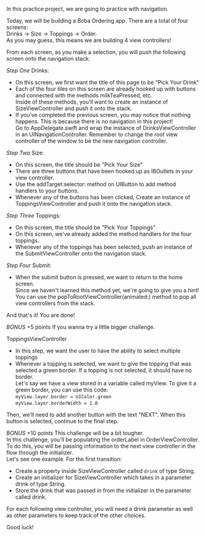 In this practice project, we are going to practice with navigation.

Today, we will be building a Boba Ordering app. There are a total of four screens:  
Drinks -> Size -> Toppings -> Order.  
As you may guess, this means we are building 4 view controllers!  
  
From each screen, as you make a selection, you will push the following screen onto the navigation stack.  

*Step One*  Drinks:  
- On this screen, we first want the title of this page to be "Pick Your Drink"  
- Each of the four tiles on this screen are already hooked up with buttons and connected with the methods milkTeaPressed, etc.  
Inside of these methods, you'll want to create an instance of SizeViewController and push it onto the stack.  
- If you've completed the previous screen, you may notice that nothing happens. This is because there is no navigation in this project!  
Go to AppDelegate.swift and wrap the instance of DrinksViewController in an UINavigationController. Remember to change the root view controller of the window to be the new navigation controller.  

*Step Two*  Size:  
- On this screen, the title should be "Pick Your Size"  
- There are three buttons that have been hooked up as IBOutlets in your view controller.  
- Use the addTarget:selector: method on UIButton to add method handlers to your buttons.  
- Whenever any of the buttons has been clicked, Create an instance of ToppingsViewController and push it onto the navigation stack.  

*Step Three* Toppings:  
- On this screen, the title should be "Pick Your Toppings"  
- On this screen, we've already added the method handlers for the four toppings.  
- Whenever any of the toppings has been selected, push an instance of the SubmitViewController onto the navigation stack.

*Step Four* Submit:  
- When the submit button is pressed, we want to return to the home screen.  
Since we haven't learned this method yet, we're going to give you a hint!  
You can use the popToRootViewController(animated:) method to pop all view controllers from the stack.  

And that's it! You are done!  

*BONUS* +5 points
If you wanna try a little bigger challenge.

ToppingsViewController  
- In this step, we want the user to have the ability to select multiple toppings  
- Whenever a topping is selected, we want to give the topping that was selected a green border. If a topping is not selected, it should have no border.  
Let's say we have a view stored in a variable called myView. To give it a green border, you can use this code:  
`myView.layer.border = UIColor.green`  
`myView.layer.borderWidth = 1.0`  

Then, we'll need to add another button with the text "NEXT". When this button is selected, continue to the final step.

*BONUS* +10 points
This challenge will be a bit tougher.  
In this challenge, you'll be populating the orderLabel in OrderViewController. To do this, you will be passing information to the next view controller in the flow through the initializer.  
Let's see one example. For the first transition:  
- Create a property inside SizeViewController called `drink` of type String.  
- Create an initializer for SizeViewController which takes in a parameter drink of type String.
- Store the drink that was passed in from the initializer in the parameter called drink.

For each following view controller, you will need a drink parameter as well as other parameters to keep track of the other choices.

Good luck!
